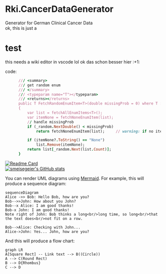 # Rki.CancerDataGenerator
Generator for German Clinical Cancer Data<br>
ok, 
this is just a
<h1>test</h1>
this needs a wiki editor
in vscode lol
ok das schon besser  
hier :+1:
<br>

code:<br>    
  ```ruby
        /// <summary>
        /// get random enum
        /// </summary>
        /// <typeparam name="T"></typeparam>
        /// <returns></returns>
        public T FetchRandomEnumItem<T>(double missingProb = 0) where T : Enum
        {
            var list = fetchAllEnumItems<T>();
            var itemNone = fetchNoneEnumItem(list);
            // handle missingProb
            if (_random.NextDouble() < missingProb)
                return fetchNoneEnumItem(list);     // warning: if no item "none" is present, this will return enum[0]

            if (itemNone?.ToString() == "None")
                list.Remove(itemNone);
            return list[_random.Next(list.Count)];
        }

  ```

[![Readme Card](https://github-readme-stats.vercel.app/api/pin/?username=smeisegeier&repo=VsCode)](https://github.com/anuraghazra/github-readme-stats)
<br>
[![smeisegeier's GitHub stats](https://github-readme-stats.vercel.app/api?username=smeisegeier&count_private=true&hide_border=true&show_icons=true)](https://github.com/anuraghazra/github-readme-stats)
<br>


You can render UML diagrams using [Mermaid](https://mermaidjs.github.io/). For example, this will produce a sequence diagram:

```mermaid
sequenceDiagram
Alice ->> Bob: Hello Bob, how are you?
Bob-->>John: How about you John?
Bob--x Alice: I am good thanks!
Bob-x John: I am good thanks!
Note right of John: Bob thinks a long<br/>long time, so long<br/>that the text does<br/>not fit on a row.

Bob-->Alice: Checking with John...
Alice->John: Yes... John, how are you?
```

And this will produce a flow chart:

```mermaid
graph LR
A[Square Rect] -- Link text --> B((Circle))
A --> C(Round Rect)
B --> D{Rhombus}
C --> D
```
